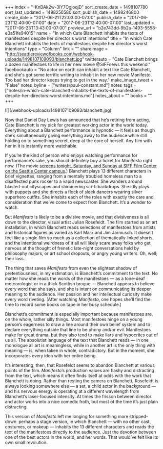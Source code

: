 +++
index = "-KnDAk2w-3lY7OgjoqjD"
sort_create_date = 1498107780
sort_last_updated = 1498250580
sort_publish_date = 1498246800
create_date = "2017-06-21T22:03:00-07:00"
publish_date = "2017-06-23T12:40:00-07:00"
date = "2017-06-23T12:40:00-07:00"
last_updated = "2017-06-23T13:43:00-07:00"
preview_url = "b2e743dd-9b2a-1493-5558-e3a51fe94015"
name = "In which Cate Blanchett inhabits the texts of manifestoes despite her director's worst intentions"
title = "In which Cate Blanchett inhabits the texts of manifestoes despite her director's worst intentions"
type = "Column"
link = ""
shareimage = "http://seattlereviewofbooks.com/webhook-uploads/1498107109093/blanchett.jpg"
twitterauto = "Cate Blanchett brings a dozen manifestoes to life in her new movie @SIFFnews this weekend."
facebookauto = "No actor on earth can inhabit a text like Cate Blanchett, and she's got some terrific writing to inhabit in her new movie Manifesto. Too bad her director keeps trying to get in the way."
make_image_tweet = "False"
notes_byline = ["writers/paul-constant.md"]
notes_tags = ["notes/in-which-cate-blanchett-inhabits-the-texts-of-manifestoes-despite-her-directors-worst-intentions.md"]
notes_about = ""
books = ""
+++
<p class="image">![](/webhook-uploads/1498107109093/blanchett.jpg)</p>

Now that Daniel Day Lewis has announced that he’s retiring from acting, Cate Blanchett is my pick for greatest working actor in the world today. Everything about a Blanchett performance is hypnotic — it feels as though she’s simultaneously giving everything away to the audience while still holding on to something secret, deep at the core of herself. Any film with her in it is instantly more watchable.

If you’re the kind of person who enjoys watching performance for performance’s sake, you should definitely buy a ticket for *Manifesto* right now. (The movie [screens tonight, Saturday, and Sunday at SIFF Film Center on the Seattle Center campus]( https://www.siff.net/year-round-cinema/manifesto).) Blanchett plays 13 different characters in brief vignettes, ranging from a mentally troubled homeless man to a disaffected punk rocker to a vapid newscaster. She wanders around blasted-out cityscapes and shimmering sci-fi backdrops. She idly plays with puppets and she directs a flock of sleek dancers wearing silver superhero outfits. She inhabits each of the roles with exactly the care and consideration that we’ve come to expect from Blanchett. It’s a wonder to watch.

But *Manifesto* is likely to be a divisive movie, and that divisiveness is all down to the director, visual artist Julian Rosefeldt. The film started as an art installation, in which Blanchett reads selections of manifestoes from artists and historical figures as varied as Karl Marx and Jim Jarmusch. It doesn’t feel like a single film so much as a collection of thematically linked shorts, and the intentional weirdness of it all will likely scare away folks who get nervous at the thought of frenetic late-night conversations held by philosophy majors, or art school dropouts, or angry young writers. Oh, well; their loss.

The thing that saves *Manifesto* from even the slightest shadow of pretentiousness, in my estimation, is Blanchett’s commitment to the text. No matter how she reads the words of the manifestoes — as a tone-deaf meteorologist or in a thick Scottish brogue — Blanchett appears to believe every word that she says, and she is intent on communicating its deeper meaning to the audience. Her passion and her intellectual curiosity make every word riveting. (After watching *Manifesto*, one hopes she’ll find the time to record some books on tape in her busy schedule.)

Blanchett’s commitment is especially important because manifestoes are, on the whole, rather silly things. Most manifestoes hinge on a young person’s eagerness to draw a line around their own belief system and to declare everything outside that line to be phony and/or evil. Manifestoes make for great drama, but they also tend to make liars and hypocrites out of us all. The absolutist language of the text that Blanchett reads — in one monologue all art is meaningless, while in another art is the only thing with meaning — is, when taken in whole, contradictory. But in the moment, she incorporates every idea with her entire being. 

It’s interesting, then, that Rosefeldt seems to abandon Blanchett at various points of the film. *Manifesto*’s production values are flashy and distracting from the text, which means it often finds itself at odds with the work that Blanchett is doing. Rather than resting the camera on Blanchett, Rosefeldt is always looking somewhere else — a set, a child actor in the background — and his nervous energy is operating at a different wavelength from Blanchett’s laser-focused intensity. At times the frisson between director and actor works into a nice comedic froth, but most of the time it’s just plain distracting.

This version of *Manifesto* left me longing for something more stripped-down: perhaps a stage version, in which Blanchett — with no other cast, costumes, or makeup — inhabits the 13 different characters and reads the text of the manifestoes directly to the audience. Just the devotion between one of the best actors in the world, and her words. That would’ve felt like its own small revolution.
